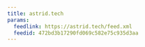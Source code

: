 ```yaml
---
title: astrid.tech
params:
  feedlink: https://astrid.tech/feed.xml
  feedid: 472bd3b17290fd069c582e75c935d3aa
---
```

